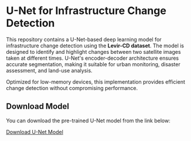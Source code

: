 # U-Net for Infrastructure Change Detection

This repository contains a U-Net-based deep learning model for infrastructure change detection using the **Levir-CD dataset**. The model is designed to identify and highlight changes between two satellite images taken at different times. U-Net's encoder-decoder architecture ensures accurate segmentation, making it suitable for urban monitoring, disaster assessment, and land-use analysis.  

Optimized for low-memory devices, this implementation provides efficient change detection without compromising performance.  

## Download Model  
You can download the pre-trained U-Net model from the link below:  

[Download U-Net Model](https://u.pcloud.link/publink/show?code=kZbWp85ZYhtq93dykMYIHtgihEYOXVq7tPOX)

